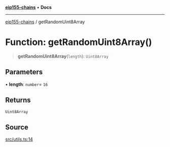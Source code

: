 [**eip155-chains**](../README.md) • **Docs**

***

[eip155-chains](../globals.md) / getRandomUint8Array

# Function: getRandomUint8Array()

> **getRandomUint8Array**(`length`): `Uint8Array`

## Parameters

• **length**: `number`= `16`

## Returns

`Uint8Array`

## Source

[src/utils.ts:14](https://github.com/ivanzzeth/eip155-chains/blob/400ef11db8a06981938f7415f945494cf060a7cb/src/utils.ts#L14)
